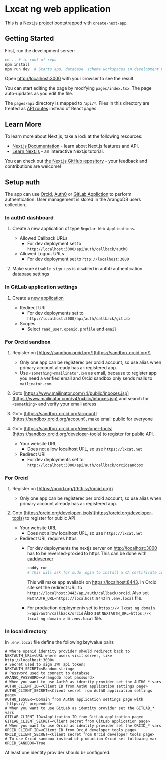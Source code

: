 # Lxcat ng web application

This is a [Next.js](https://nextjs.org/) project bootstrapped with [`create-next-app`](https://github.com/vercel/next.js/tree/canary/packages/create-next-app).

## Getting Started

First, run the development server:

```bash
cd .. # in root of repo
npm install
npm run dev  # Starts app, database, schema workspaces in development mode
```

Open [http://localhost:3000](http://localhost:3000) with your browser to see the result.

You can start editing the page by modifying `pages/index.tsx`. The page auto-updates as you edit the file.

The `pages/api` directory is mapped to `/api/*`. Files in this directory are treated as [API routes](https://nextjs.org/docs/api-routes/introduction) instead of React pages.

## Learn More

To learn more about Next.js, take a look at the following resources:

- [Next.js Documentation](https://nextjs.org/docs) - learn about Next.js features and API.
- [Learn Next.js](https://nextjs.org/learn) - an interactive Next.js tutorial.

You can check out [the Next.js GitHub repository](https://github.com/vercel/next.js/) - your feedback and contributions are welcome!

## Setup auth

The app can use [Orcid](https://orcid.org), [Auth0](https://auth0.com/) or [GitLab Appliction](https://gitlab.com/-/profile/applications) to perform authentication. User management is stored in the ArangoDB users collection.

### In auth0 dashboard

1. Create a new application of type `Regular Web Applications`.

    - Allowed Callback URLs
        - For dev deployment set to `http://localhost:3000/api/auth/callback/auth0`
    - Allowed Logout URLs
        - For dev deployment set to `http://localhost:3000`

2. Make sure `disable sign ups` is disabled in auth0 authentication database settings

### In GitLab application settings

1. Create a [new application](https://gitlab.com/-/profile/applications)

    - Redirect URI
        - For dev deployments set to `http://localhost:3000/api/auth/callback/gitlab`
    - Scopes
        - Select `read_user`, `openid`, `profile` and `email`

### For Orcid sandbox

1. Register on [https://sandbox.orcid.org/](https://sandbox.orcid.org/)

    - Only one app can be registered per orcid account, so use alias when primary account already has an registered app.
    - Use `<something>@mailinator.com` as email, because to register app you need a verified email and Orcid sandbox only sends mails to `mailinator.com`.

2. Goto [https://www.mailinator.com/v4/public/inboxes.jsp](https://www.mailinator.com/v4/public/inboxes.jsp) and search for `<something>` and verify your email adress
3. Goto [https://sandbox.orcid.org/account](https://sandbox.orcid.org/account), make email public for everyone
4. Goto [https://sandbox.orcid.org/developer-tools](https://sandbox.orcid.org/developer-tools) to register for public API.

    - Your website URL
        - Does not allow localhost URL, so use `https://lxcat.net`
    - Redirect URI
        - For dev deployments set to `http://localhost:3000/api/auth/callback/orcidsandbox`

### For Orcid

1. Register on [https://orcid.org/](https://orcid.org/)

    - Only one app can be registered per orcid account, so use alias when primary account already has an registered app.

2. Goto [https://orcid.org/developer-tools](https://orcid.org/developer-tools) to register for public API.

    - Your website URL
        - Does not allow localhost URL, so use `https://lxcat.net`
    - Redirect URI, requires https
        - For dev deployments the nextjs server on <http://localhost:3000> has to be reversed-proxied to https
            This can be done with [caddyserver](https://caddyserver.com/)

            ```sh
            caddy run
            # This will ask for sudo login to install a CA certificate into local trust store so browser trusts the URL
            ```

            This will make app available on [https://localhost:8443](https://localhost:8443).
            In Orcid site set the redirect URL to `https://localhost:8443/api/auth/callback/orcid`.
            Also set `NEXTAUTH_URL=https://localhost:8443` in `.env.local` file.
        - For production deployments set to `https://< lxcat ng domain >/api/auth/callback/orcid`
            Also set `NEXTAUTH_URL=https://< lxcat ng domain >` in `.env.local` file.

### In local directory

In `.env.local` file define the following key/value pairs

```env
# Where openid identity provider should redirect back to
NEXTAUTH_URL=<URL where users visit server, like http://localhost:3000>
# Secret used to sign JWT api tokens
NEXTAUTH_SECRET=<Random string>
# Password used to connect to database
ARANGO_PASSWORD=<Arangodb root password>
# When you want to use Auth0 as identity provider set the AUTH0_* vars
AUTH0_CLIENT_ID=<Client ID from Auth0 application settings page>
AUTH0_CLIENT_SECRET=<Client secret from Auth0 application settings page>
AUTH0_ISSUER=<Domain from Auth0 application settings page with `https://` prepended>
# When you want to use GitLab as identity provider set the GITLAB_* vars
GITLAB_CLIENT_ID=<Application ID from GitLab application page>
GITLAB_CLIENT_SECRET=<Client secret from GitLab application page>
# When you want to use Orcid as identity provider set the ORCID_* vars
ORCID_CLIENT_ID=<Client ID from Orcid developer tools page>
ORCID_CLIENT_SECRET=<Client secret from Orcid developer tools page>
# To use Orcid sandbox instead of production Orcid set following var
ORCID_SANDBOX=True
```

At least one identity provider should be configured.
